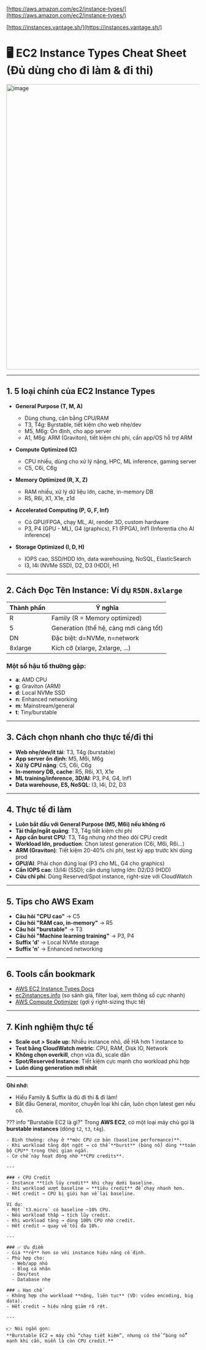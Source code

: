 [https://aws.amazon.com/ec2/instance-types/](https://aws.amazon.com/ec2/instance-types/)

[https://instances.vantage.sh/](https://instances.vantage.sh/)
# 🖥️ EC2 Instance Types Cheat Sheet (Đủ dùng cho đi làm & đi thi)
<img width="1331" height="744" alt="image" src="https://github.com/user-attachments/assets/2b9d0f44-8127-414e-b6b0-9348278ac76d" />

---

## 1. 5 loại chính của EC2 Instance Types

- **General Purpose (T, M, A)**
  - Dùng chung, cân bằng CPU/RAM
  - T3, T4g: Burstable, tiết kiệm cho web nhẹ/dev
  - M5, M6g: Ổn định, cho app server
  - A1, M6g: ARM (Graviton), tiết kiệm chi phí, cần app/OS hỗ trợ ARM
  
- **Compute Optimized (C)**
  - CPU nhiều, dùng cho xử lý nặng, HPC, ML inference, gaming server
  - C5, C6i, C6g

- **Memory Optimized (R, X, Z)**
  - RAM nhiều, xử lý dữ liệu lớn, cache, in-memory DB
  - R5, R6i, X1, X1e, z1d

- **Accelerated Computing (P, G, F, Inf)**
  - Có GPU/FPGA, chạy ML, AI, render 3D, custom hardware
  - P3, P4 (GPU - ML), G4 (graphics), F1 (FPGA), Inf1 (Inferentia cho AI inference)

- **Storage Optimized (I, D, H)**
  - IOPS cao, SSD/HDD lớn, data warehousing, NoSQL, ElasticSearch
  - I3, I4i (NVMe SSD), D2, D3 (HDD), H1

---

## 2. Cách Đọc Tên Instance: Ví dụ `R5DN.8xlarge`

| Thành phần | Ý nghĩa                         |
|------------|--------------------------------|
| R          | Family (R = Memory optimized)  |
| 5          | Generation (thế hệ, càng mới càng tốt) |
| DN         | Đặc biệt: d=NVMe, n=network    |
| 8xlarge    | Kích cỡ (xlarge, 2xlarge, ...) |


### Một số hậu tố thường gặp:
- **a**: AMD CPU
- **g**: Graviton (ARM)
- **d**: Local NVMe SSD
- **n**: Enhanced networking
- **m**: Mainstream/general
- **t**: Tiny/burstable

---

## 3. Cách chọn nhanh cho thực tế/đi thi

- **Web nhẹ/dev/ít tải**: T3, T4g (burstable)
- **App server ổn định**: M5, M6i, M6g
- **Xử lý CPU nặng**: C5, C6i, C6g
- **In-memory DB, cache**: R5, R6i, X1, X1e
- **ML training/inference, 3D/AI**: P3, P4, G4, Inf1
- **Data warehouse, ES, NoSQL**: I3, I4i, D2, D3

---

## 4. Thực tế đi làm

- **Luôn bắt đầu với General Purpose (M5, M6i) nếu không rõ**
- **Tải thấp/ngắt quãng**: T3, T4g tiết kiệm chi phí
- **App cần burst CPU**: T3, T4g nhưng nhớ theo dõi CPU credit
- **Workload lớn, production**: Chọn latest generation (C6i, M6i, R6i...)
- **ARM (Graviton)**: Tiết kiệm 20-40% chi phí, test kỹ app trước khi dùng prod
- **GPU/AI**: Phải chọn đúng loại (P3 cho ML, G4 cho graphics)
- **Cần IOPS cao**: I3/I4i (SSD); cần dung lượng lớn: D2/D3 (HDD)
- **Cứu chi phí**: Dùng Reserved/Spot instance, right-size với CloudWatch

---

## 5. Tips cho AWS Exam

- **Câu hỏi "CPU cao"** → C5
- **Câu hỏi "RAM cao, in-memory"** → R5
- **Câu hỏi "burstable"** → T3
- **Câu hỏi "Machine learning training"** → P3, P4
- **Suffix 'd'** → Local NVMe storage
- **Suffix 'n'** → Enhanced networking

---

## 6. Tools cần bookmark

- [AWS EC2 Instance Types Docs](https://aws.amazon.com/ec2/instance-types/)
- [ec2instances.info](https://instances.vantage.sh/) (so sánh giá, filter loại, xem thông số cực nhanh)
- [AWS Compute Optimizer](https://aws.amazon.com/compute-optimizer/) (gợi ý right-sizing thực tế)

---

## 7. Kinh nghiệm thực tế

- **Scale out > Scale up**: Nhiều instance nhỏ, dễ HA hơn 1 instance to
- **Test bằng CloudWatch metric**: CPU, RAM, Disk IO, Network
- **Không chọn overkill**, chọn vừa đủ, scale dần
- **Spot/Reserved Instance**: Tiết kiệm cực mạnh cho workload phù hợp
- **Luôn dùng generation mới nhất**

---

**Ghi nhớ:**  
- Hiểu Family & Suffix là đủ đi thi & đi làm!
- Bắt đầu General, monitor, chuyển loại khi cần, luôn chọn latest gen nếu có.

??? info "Burstable EC2 là gì?"
    Trong **AWS EC2**, có một loại máy chủ gọi là **burstable instances** (dòng `t2`, `t3`, `t4g`).  

    - Bình thường: chạy ở **mức CPU cơ bản (baseline performance)**.  
    - Khi workload tăng đột ngột → có thể **burst** (bùng nổ) dùng **toàn bộ CPU** trong thời gian ngắn.  
    - Cơ chế này hoạt động nhờ **CPU credits**.  

    ---

    ### ⚡ CPU Credit
    - Instance **tích lũy credit** khi chạy dưới baseline.  
    - Khi workload vượt baseline → **tiêu credit** để chạy nhanh hơn.  
    - Hết credit → CPU bị giới hạn về lại baseline.  

    Ví dụ:  
    - Một `t3.micro` có baseline ~10% CPU.  
    - Nếu workload thấp → tích lũy credit.  
    - Khi workload tăng → dùng 100% CPU nhờ credit.  
    - Hết credit → quay về tối đa 10%.  

    ---

    ### ✅ Ưu điểm
    - Giá **rẻ** hơn so với instance hiệu năng cố định.  
    - Phù hợp cho:  
      - Web/app nhỏ  
      - Blog cá nhân  
      - Dev/test  
      - Database nhẹ  

    ### ⚠️ Hạn chế
    - Không hợp cho workload **nặng, liên tục** (VD: video encoding, big data).  
    - Hết credit → hiệu năng giảm rõ rệt.  

    ---

    👉 Nói ngắn gọn:  
    **Burstable EC2 = máy chủ “chạy tiết kiệm”, nhưng có thể “bùng nổ” mạnh khi cần, miễn là còn CPU credit.**
